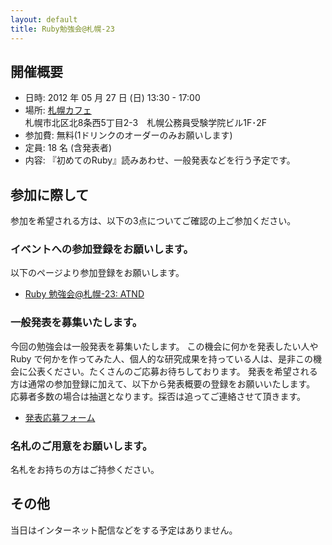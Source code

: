 ```yaml
---
layout: default
title: Ruby勉強会@札幌-23
---
```

## 開催概要

- 日時: 2012 年 05 月 27 日 (日) 13:30 - 17:00
- 場所: [札幌カフェ](http://sapporo-cafe.jp/) <br/>
札幌市北区北8条西5丁目2-3　札幌公務員受験学院ビル1F･2F
- 参加費: 無料(1ドリンクのオーダーのみお願いします)
- 定員: 18 名 (含発表者)
- 内容: 『初めてのRuby』読みあわせ、一般発表などを行う予定です。

## 参加に際して

参加を希望される方は、以下の3点についてご確認の上ご参加ください。

### イベントへの参加登録をお願いします。

以下のページより参加登録をお願いします。

- [Ruby 勉強会@札幌-23: ATND](http://atnd.org/events/28863)

### 一般発表を募集いたします。

今回の勉強会は一般発表を募集いたします。
この機会に何かを発表したい人や Ruby で何かを作ってみた人、個人的な研究成果を持っている人は、是非この機会に公表ください。たくさんのご応募お待ちしております。
発表を希望される方は通常の参加登録に加えて、以下から発表概要の登録をお願いいたします。
応募者多数の場合は抽選となります。採否は追ってご連絡させて頂きます。

- [発表応募フォーム](http://bit.ly/KPLgJv)

### 名札のご用意をお願いします。

名札をお持ちの方はご持参ください。

## その他

当日はインターネット配信などをする予定はありません。
